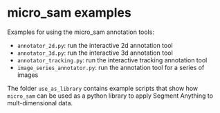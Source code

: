# micro_sam examples

Examples for using the micro_sam annotation tools:
- `annotator_2d.py`: run the interactive 2d annotation tool
- `annotator_3d.py`: run the interactive 3d annotation tool
- `annotator_tracking.py`: run the interactive tracking annotation tool
- `image_series_annotator.py`: run the annotation tool for a series of images

The folder `use_as_library` contains example scripts that show how `micro_sam` can be used as a python
library to apply Segment Anything to mult-dimensional data.
